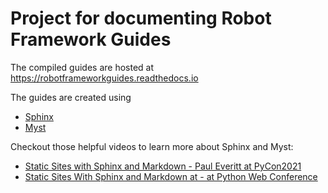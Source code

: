 # Project for documenting Robot Framework Guides

The compiled guides are hosted at https://robotframeworkguides.readthedocs.io

The guides are created using
- [Sphinx](https://www.sphinx-doc.org/)
- [Myst](https://myst-parser.readthedocs.io/)

Checkout those helpful videos to learn more about Sphinx and Myst:  
- [Static Sites with Sphinx and Markdown - Paul Everitt at PyCon2021](https://www.youtube.com/watch?v=YclYtM56qjo)
- [Static Sites With Sphinx and Markdown at - at Python Web Conference](https://www.youtube.com/watch?v=CIGO1jlB7wg)
